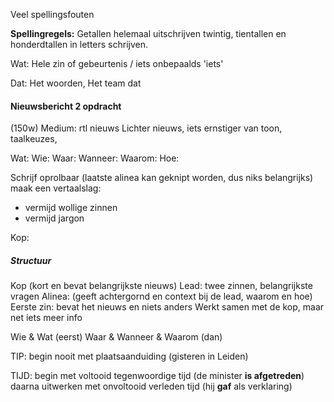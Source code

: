 Veel spellingsfouten

**Spellingregels:**
Getallen helemaal uitschrijven twintig, tientallen en honderdtallen in letters schrijven.

Wat:
Hele zin of gebeurtenis / iets onbepaalds 'iets'

Dat:
Het woorden, Het team dat


#### Nieuwsbericht 2 opdracht
(150w)
Medium: rtl nieuws
Lichter nieuws, iets ernstiger van toon, taalkeuzes,

Wat:
Wie:
Waar:
Wanneer:
Waarom:
Hoe:

Schrijf oprolbaar (laatste alinea kan geknipt worden, dus niks belangrijks)
maak een vertaalslag:
- vermijd wollige zinnen
- vermijd jargon

Kop: 
##### Structuur
Kop (kort en bevat belangrijkste nieuws)
Lead: twee zinnen, belangrijkste vragen
Alinea: (geeft achtergornd en context bij de lead, waarom en hoe)
Eerste zin: bevat het nieuws en niets anders
	Werkt samen met de kop, maar net iets meer info

Wie & Wat (eerst)
Waar & Wanneer & Waarom (dan)

TIP: begin nooit met plaatsaanduiding (gisteren in Leiden)

TIJD: begin met voltooid tegenwoordige tijd (de minister **is afgetreden**)
	daarna uitwerken met onvoltooid verleden tijd (hij **gaf** als verklaring)





